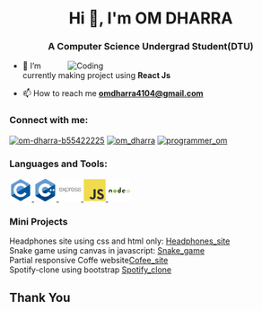 <h1 align="center">Hi 👋, I'm OM DHARRA</h1>
<h3 align="center">A Computer Science Undergrad Student(DTU)</h3>
<img align="right" alt="Coding" width="400" src="https://devtechnosys.com/insights/wp-content/uploads/2020/10/web-development.gif">

- 🌱 I’m currently making project using **React Js**

- 📫 How to reach me **omdharra4104@gmail.com**

<h3 align="left">Connect with me:</h3>
<p align="left">
<a href="https://linkedin.com/in/om-dharra-b55422225" target="blank"><img align="center" src="https://raw.githubusercontent.com/rahuldkjain/github-profile-readme-generator/master/src/images/icons/Social/linked-in-alt.svg" alt="om-dharra-b55422225" height="30" width="40" /></a>
<a href="https://instagram.com/om_dharra" target="blank"><img align="center" src="https://raw.githubusercontent.com/rahuldkjain/github-profile-readme-generator/master/src/images/icons/Social/instagram.svg" alt="om_dharra" height="30" width="40" /></a>
<a href="https://www.leetcode.com/programmer_om" target="blank"><img align="center" src="https://raw.githubusercontent.com/rahuldkjain/github-profile-readme-generator/master/src/images/icons/Social/leet-code.svg" alt="programmer_om" height="30" width="40" /></a>
</p>

<h3 align="left">Languages and Tools:</h3>
<p align="left"> <a href="https://www.cprogramming.com/" target="_blank" rel="noreferrer"> <img src="https://raw.githubusercontent.com/devicons/devicon/master/icons/c/c-original.svg" alt="c" width="40" height="40"/> </a> <a href="https://www.w3schools.com/cpp/" target="_blank" rel="noreferrer"> <img src="https://raw.githubusercontent.com/devicons/devicon/master/icons/cplusplus/cplusplus-original.svg" alt="cplusplus" width="40" height="40"/> </a> <a href="https://expressjs.com" target="_blank" rel="noreferrer"> <img src="https://raw.githubusercontent.com/devicons/devicon/master/icons/express/express-original-wordmark.svg" alt="express" width="40" height="40"/> </a> <a href="https://developer.mozilla.org/en-US/docs/Web/JavaScript" target="_blank" rel="noreferrer"> <img src="https://raw.githubusercontent.com/devicons/devicon/master/icons/javascript/javascript-original.svg" alt="javascript" width="40" height="40"/> </a> <a href="https://nodejs.org" target="_blank" rel="noreferrer"> <img src="https://raw.githubusercontent.com/devicons/devicon/master/icons/nodejs/nodejs-original-wordmark.svg" alt="nodejs" width="40" height="40"/> </a> </p>

<h3>Mini Projects</h3>
<div>Headphones site using css and html only: <a href="http://om-headphones-website.netlify.app">Headphones_site</a></div>
<div>Snake game using canvas in javascript: <a href="https://magical-crumble-a0739a.netlify.app">Snake_game</a></div>
<div>Partial responsive Coffe website<a href="http://partial-responsive-coffee.netlify.app">Cofee_site</a></div>
<div>Spotify-clone using bootstrap <a href="https://spotifyclonend.netlify.app/">Spotify_clone</a></div>

<h2>Thank You</h2>
